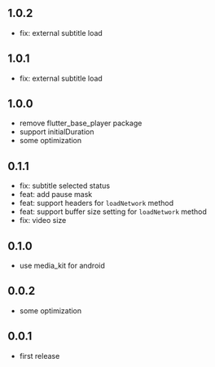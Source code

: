 ## 1.0.2

- fix: external subtitle load

## 1.0.1

- fix: external subtitle load

## 1.0.0

- remove flutter_base_player package
- support initialDuration
- some optimization

## 0.1.1

- fix: subtitle selected status
- feat: add pause mask
- feat: support headers for `loadNetwork` method
- feat: support buffer size setting for `loadNetwork` method
- fix: video size

## 0.1.0

- use media_kit for android

## 0.0.2

- some optimization

## 0.0.1

- first release
